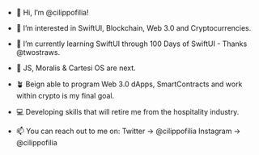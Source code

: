 - 👋 Hi, I’m @cilippofilia!

- 👀 I’m interested in SwiftUI, Blockchain, Web 3.0 and Cryptocurrencies.
- 🌱 I’m currently learning SwiftUI through 100 Days of SwiftUI - Thanks @twostraws.
- 🌿 JS, Moralis & Cartesi OS are next.
- 🪴 Beign able to program Web 3.0 dApps, SmartContracts and work within crypto is my final goal.

- 💻 Developing skills that will retire me from the hospitality industry.


- 📫 You can reach out to me on:
  Twitter   -> @cilippofilia
  Instagram -> @cilippofilia

<!---
cilippofilia/cilippofilia is a ✨ special ✨ repository because its `README.md` (this file) appears on your GitHub profile.
You can click the Preview link to take a look at your changes.
--->
